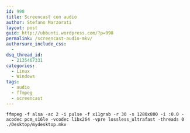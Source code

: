 ```yaml
---
id: 998
title: Screencast con audio
author: Stefano Marzorati
layout: post
guid: http://ubbunti.wordpress.com/?p=998
permalink: /screencast-audio-mkv/
authorsure_include_css:
  - 
dsq_thread_id:
  - 2135467331
categories:
  - Linux
  - Windows
tags:
  - audio
  - ffmpeg
  - screencast
---
```

`ffmpeg -f alsa -ac 2 -i pulse -f x11grab -r 30 -s 1280x800 -i :0.0 -acodec pcm_s16le -vcodec libx264 -vpre lossless_ultrafast -threads 0 ./Desktop/mydesktop.mkv`